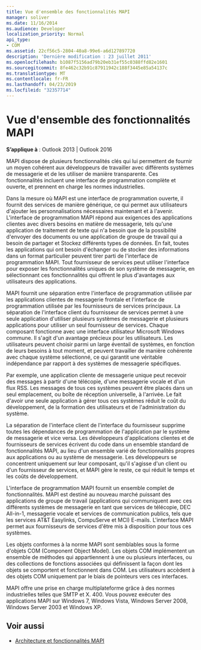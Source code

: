 ```yaml
---
title: Vue d'ensemble des fonctionnalités MAPI
manager: soliver
ms.date: 11/16/2014
ms.audience: Developer
localization_priority: Normal
api_type:
- COM
ms.assetid: 22cf56c5-2804-40a8-99e6-a6d127897720
description: 'Dernière modification : 23 juillet 2011'
ms.openlocfilehash: b1087f5156ad79b20eb31ef55c0388ffd82e1601
ms.sourcegitcommit: 8fe462c32b91c87911942c188f3445e85a54137c
ms.translationtype: MT
ms.contentlocale: fr-FR
ms.lasthandoff: 04/23/2019
ms.locfileid: "32357714"
---
```

# <a name="mapi-feature-overview"></a>Vue d'ensemble des fonctionnalités MAPI
 
**S’applique à** : Outlook 2013 | Outlook 2016 
  
MAPI dispose de plusieurs fonctionnalités clés qui lui permettent de fournir un moyen cohérent aux développeurs de travailler avec différents systèmes de messagerie et de les utiliser de manière transparente. Ces fonctionnalités incluent une interface de programmation complète et ouverte, et prennent en charge les normes industrielles. 
  
Dans la mesure où MAPI est une interface de programmation ouverte, il fournit des services de manière générique, ce qui permet aux utilisateurs d'ajouter les personnalisations nécessaires maintenant et à l'avenir. L'interface de programmation MAPI répond aux exigences des applications clientes avec divers besoins en matière de messagerie, tels qu'une application de traitement de texte qui n'a besoin que de la possibilité d'envoyer des documents ou une application de groupe de travail qui a besoin de partager et Stockez différents types de données. En fait, toutes les applications qui ont besoin d'échanger ou de stocker des informations dans un format particulier peuvent tirer parti de l'interface de programmation MAPI. Tout fournisseur de services peut utiliser l'interface pour exposer les fonctionnalités uniques de son système de messagerie, en sélectionnant ces fonctionnalités qui offrent le plus d'avantages aux utilisateurs des applications.
  
MAPI fournit une séparation entre l'interface de programmation utilisée par les applications clientes de messagerie frontale et l'interface de programmation utilisée par les fournisseurs de services principaux. La séparation de l'interface client du fournisseur de services permet à une seule application d'utiliser plusieurs systèmes de messagerie et plusieurs applications pour utiliser un seul fournisseur de services. Chaque composant fonctionne avec une interface utilisateur Microsoft Windows commune. Il s'agit d'un avantage précieux pour les utilisateurs. Les utilisateurs peuvent choisir parmi un large éventail de systèmes, en fonction de leurs besoins à tout moment, et peuvent travailler de manière cohérente avec chaque système sélectionné, ce qui garantit une véritable indépendance par rapport à des systèmes de messagerie spécifiques. 
  
Par exemple, une application cliente de messagerie unique peut recevoir des messages à partir d'une télécopie, d'une messagerie vocale et d'un flux RSS. Les messages de tous ces systèmes peuvent être placés dans un seul emplacement, ou boîte de réception universelle, à l'arrivée. Le fait d'avoir une seule application à gérer tous ces systèmes réduit le coût du développement, de la formation des utilisateurs et de l'administration du système. 
  
La séparation de l'interface client de l'interface du fournisseur supprime toutes les dépendances de programmation de l'application par le système de messagerie et vice versa. Les développeurs d'applications clientes et de fournisseurs de services écrivent du code dans un ensemble standard de fonctionnalités MAPI, au lieu d'un ensemble varié de fonctionnalités propres aux applications ou au système de messagerie. Les développeurs se concentrent uniquement sur leur composant, qu'il s'agisse d'un client ou d'un fournisseur de services, et MAPI gère le reste, ce qui réduit le temps et les coûts de développement.
  
L'interface de programmation MAPI fournit un ensemble complet de fonctionnalités. MAPI est destiné au nouveau marché puissant des applications de groupe de travail (applications qui communiquent avec ces différents systèmes de messagerie en tant que services de télécopie, DEC All-in-1, messagerie vocale et services de communication publics, tels que les services AT&T Easylinks, CompuServe et MCI) E-mails. L'interface MAPI permet aux fournisseurs de services d'être mis à disposition pour tous ces systèmes. 
  
Les objets conformes à la norme MAPI sont semblables sous la forme d'objets COM (Component Object Model). Les objets COM implémentent un ensemble de méthodes qui appartiennent à une ou plusieurs interfaces, ou des collections de fonctions associées qui définissent la façon dont les objets se comportent et fonctionnent dans COM. Les utilisateurs accèdent à des objets COM uniquement par le biais de pointeurs vers ces interfaces.
  
MAPI offre une prise en charge multiplateforme grâce à des normes industrielles telles que SMTP et X. 400. Vous pouvez exécuter des applications MAPI sur Windows 7, Windows Vista, Windows Server 2008, Windows Server 2003 et Windows XP. 
  
## <a name="see-also"></a>Voir aussi

- [Architecture et fonctionnalités MAPI](mapi-features-and-architecture.md)

